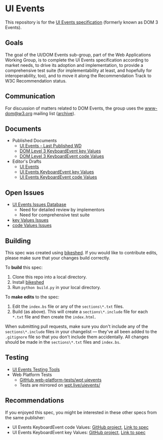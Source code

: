 # UI Events

This repository is for the [UI Events specification](https://w3c.github.io/uievents/) (formerly known as DOM 3 Events).

## Goals

The goal of the UI/DOM Events sub-group, part of the Web Applications Working Group, is to complete the
UI Events specification according to market needs, to drive its adoption and implementation, to provide
a comprehensive test suite (for implementability at least, and hopefully for interoperability, too),
and to move it along the Recommendation Track to W3C Recommendation status.

## Communication

For discussion of matters related to DOM Events, the group uses the www-dom@w3.org mailing list ([archive](http://lists.w3.org/Archives/Public/www-dom/)).

## Documents

* Published Documents
    * [UI Events - Last Published WD](http://www.w3.org/TR/uievents/)
    * [DOM Level 3 KeyboardEvent key Values](http://www.w3.org/TR/DOM-Level-3-Events-key/)
    * [DOM Level 3 KeyboardEvent code Values](http://www.w3.org/TR/DOM-Level-3-Events-code/)
* Editor's Drafts
    * [UI Events](https://w3c.github.io/uievents/)
    * [UI Events KeyboardEvent key Values](https://w3c.github.io/uievents-key/)
    * [UI Events KeyboardEvent code Values](https://w3c.github.io/uievents-code/)

## Open Issues

* [UI Events Issues Database](https://github.com/w3c/uievents/issues)
   * Need for detailed review by implementors
   * Need for comprehensive test suite
* [key Values Issues](https://github.com/w3c/uievents-key/issues)
* [code Values Issues](https://github.com/w3c/uievents-code/issues)

## Building

This spec was created using [bikeshed](https://github.com/tabatkins/bikeshed).
If you would like to contribute edits, please make sure that your changes
build correctly.

To **build** this spec:

1. Clone this repo into a local directory.
1. Install [bikeshed](https://github.com/tabatkins/bikeshed)
1. Run `python build.py` in your local directory.

To **make edits** to the spec:

1. Edit the `index.bs` file or any of the `sections\*.txt` files.
2. Build (as above). This will create a `sections\*.include` file for each
    `*.txt` file and then create the `index.html`.

When submitting pull requests, make sure you don't include any of the
`sections\*.include` files in your changelist — they've all been added to the
`.gitignore` file so that you don't include them accidentally. All changes
should be made in the `sections\*.txt` files and `index.bs`.

## Testing

* [UI Events Testing Tools](https://w3c.github.io/uievents/tools/main.html)
* Web Platform Tests
   * [GitHub web-platform-tests/wpt uievents](https://github.com/web-platform-tests/wpt/tree/master/uievents)
   * Tests are mirrored on [wpt.live/uievents/](https://wpt.live/uievents/)

## Recommendations

If you enjoyed this spec, you might be interested in these other specs from the same publisher:

* UI Events KeyboardEvent code Values: [GitHub project](https://github.com/w3c/uievents-code/), [Link to spec](https://w3c.github.io/uievents-code/)
* UI Events KeyboardEvent key Values: [GitHub project](https://github.com/w3c/uievents-key/), [Link to spec](https://w3c.github.io/uievents-key/)
